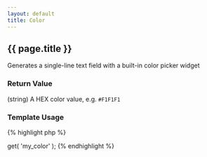 ```yaml
---
layout: default
title: Color
---
```


## {{ page.title }}

Generates a single-line text field with a built-in color picker widget

### Return Value

(string) A HEX color value, e.g. `#F1F1F1`

### Template Usage

{% highlight php %}
<?php
echo CFS()->get( 'my_color' );
{% endhighlight %}
